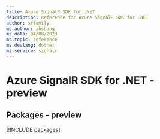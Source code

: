 ```yaml
---
title: Azure SignalR SDK for .NET
description: Reference for Azure SignalR SDK for .NET
author: sffamily
ms.author: zhshang
ms.data: 04/08/2023
ms.topic: reference
ms.devlang: dotnet
ms.service: signalr
---
```

# Azure SignalR SDK for .NET - preview
## Packages - preview
[!INCLUDE [packages](signalr-index.md)]